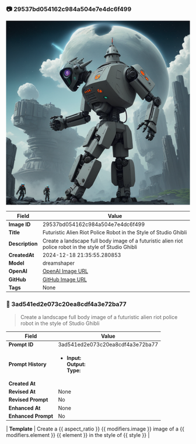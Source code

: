 

### 📷 29537bd054162c984a504e7e4dc6f499 


![data.id](./29537bd054162c984a504e7e4dc6f499.jpg)


| Field          | Value                                                                                                                     |
|----------------|---------------------------------------------------------------------------------------------------------------------------|
| **Image ID**             | 29537bd054162c984a504e7e4dc6f499                                                                                                             |
| **Title**           | Futuristic Alien Riot Police Robot in the Style of Studio Ghibli                                                                                                       |
| **Description**           | Create a landscape full body image of a futuristic alien riot police robot in the style of Studio Ghibli                                                                                                       |
| **CreatedAt**        | 2024-12-18 21:35:55.280853                                                                                                        |
| **Model**        | dreamshaper                                                                                                        |
| **OpenAI**         | [OpenAI Image URL](http://192.168.1.85:8081/generated-images/b643410176755.png)                                                                                |
| **GitHub**         | [GitHub Image URL](https://raw.githubusercontent.com/Caneta-Silva/weeb/refs/heads/main/images/29537bd054162c984a504e7e4dc6f499/29537bd054162c984a504e7e4dc6f499.jpg)                                                                                |
| **Tags**       | None                                                                                                                   |

### 📜 3ad541ed2e073c20ea8cdf4a3e72ba77

> Create a landscape full body image of a futuristic alien riot police robot in the style of Studio Ghibli

| Field          | Value                                                                                                                                                                      |
|----------------|----------------------------------------------------------------------------------------------------------------------------------------------------------------------------|
| **Prompt ID**  | 3ad541ed2e073c20ea8cdf4a3e72ba77                                                                                                                                                            |
| **Prompt History** | <ul><li>**Input:**  <br> **Output:**  <br> **Type:** </li></ul> |
| **Created At** |                                                                                                                                                    |
| **Revised At** | None                                                                                                                                                   |
| **Revised Prompt** | No                                                                                                                                                                      |
| **Enhanced At** | None                                                                                                                                                  |
| **Enhanced Prompt** | No                                                                                                                                                                    |

| **Template**   | Create a {{ aspect_ratio }} {{ modifiers.image }} image of a {{ modifiers.element }} {{ element }} in the style of {{ style }}                                                                                                                                           |


